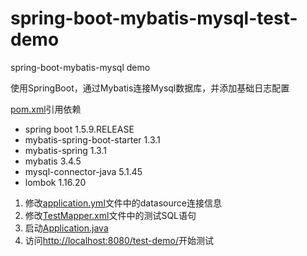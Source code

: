 # spring-boot-mybatis-mysql-test-demo
spring-boot-mybatis-mysql demo

使用SpringBoot，通过Mybatis连接Mysql数据库，并添加基础日志配置

[pom.xml](https://github.com/YuLaiZ/spring-boot-mybatis-mysql-test-demo/tree/master/pom.xml)引用依赖
- spring boot 1.5.9.RELEASE
- mybatis-spring-boot-starter 1.3.1
- mybatis-spring 1.3.1
- mybatis 3.4.5
- mysql-connector-java 5.1.45
- lombok 1.16.20

1. 修改[application.yml](https://github.com/YuLaiZ/spring-boot-mybatis-mysql-test-demo/tree/master/src/main/resources/application.yml)文件中的datasource连接信息
2. 修改[TestMapper.xml](https://github.com/YuLaiZ/spring-boot-mybatis-mysql-test-demo/tree/master/src/main/resources/mapper/TestMapper.xml)文件中的测试SQL语句
3. 启动[Application.java](https://github.com/YuLaiZ/spring-boot-mybatis-mysql-test-demo/blob/master/src/main/java/com/yulaiz/test/demo/web/Application.java)
4. 访问[http://localhost:8080/test-demo/](http://localhost:8080/test-demo/)开始测试
